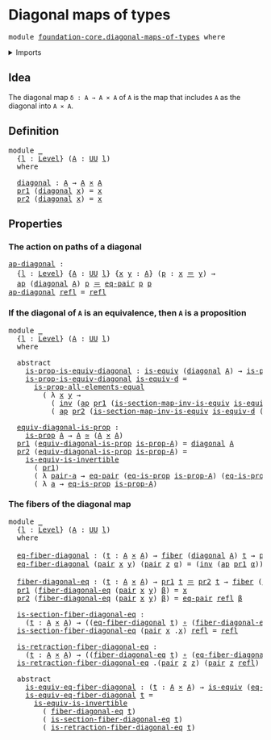 # Diagonal maps of types

<pre class="Agda"><a id="35" class="Keyword">module</a> <a id="42" href="foundation-core.diagonal-maps-of-types.html" class="Module">foundation-core.diagonal-maps-of-types</a> <a id="81" class="Keyword">where</a>
</pre>
<details><summary>Imports</summary>

<pre class="Agda"><a id="137" class="Keyword">open</a> <a id="142" class="Keyword">import</a> <a id="149" href="foundation.action-on-identifications-functions.html" class="Module">foundation.action-on-identifications-functions</a>
<a id="196" class="Keyword">open</a> <a id="201" class="Keyword">import</a> <a id="208" href="foundation.dependent-pair-types.html" class="Module">foundation.dependent-pair-types</a>
<a id="240" class="Keyword">open</a> <a id="245" class="Keyword">import</a> <a id="252" href="foundation.equality-cartesian-product-types.html" class="Module">foundation.equality-cartesian-product-types</a>
<a id="296" class="Keyword">open</a> <a id="301" class="Keyword">import</a> <a id="308" href="foundation.universe-levels.html" class="Module">foundation.universe-levels</a>

<a id="336" class="Keyword">open</a> <a id="341" class="Keyword">import</a> <a id="348" href="foundation-core.cartesian-product-types.html" class="Module">foundation-core.cartesian-product-types</a>
<a id="388" class="Keyword">open</a> <a id="393" class="Keyword">import</a> <a id="400" href="foundation-core.equivalences.html" class="Module">foundation-core.equivalences</a>
<a id="429" class="Keyword">open</a> <a id="434" class="Keyword">import</a> <a id="441" href="foundation-core.fibers-of-maps.html" class="Module">foundation-core.fibers-of-maps</a>
<a id="472" class="Keyword">open</a> <a id="477" class="Keyword">import</a> <a id="484" href="foundation-core.function-types.html" class="Module">foundation-core.function-types</a>
<a id="515" class="Keyword">open</a> <a id="520" class="Keyword">import</a> <a id="527" href="foundation-core.homotopies.html" class="Module">foundation-core.homotopies</a>
<a id="554" class="Keyword">open</a> <a id="559" class="Keyword">import</a> <a id="566" href="foundation-core.identity-types.html" class="Module">foundation-core.identity-types</a>
<a id="597" class="Keyword">open</a> <a id="602" class="Keyword">import</a> <a id="609" href="foundation-core.propositions.html" class="Module">foundation-core.propositions</a>
</pre>
</details>

## Idea

The diagonal map `δ : A → A × A` of `A` is the map that includes `A` as the
diagonal into `A × A`.

## Definition

<pre class="Agda"><a id="787" class="Keyword">module</a> <a id="794" href="foundation-core.diagonal-maps-of-types.html#794" class="Module">_</a>
  <a id="798" class="Symbol">{</a><a id="799" href="foundation-core.diagonal-maps-of-types.html#799" class="Bound">l</a> <a id="801" class="Symbol">:</a> <a id="803" href="Agda.Primitive.html#742" class="Postulate">Level</a><a id="808" class="Symbol">}</a> <a id="810" class="Symbol">(</a><a id="811" href="foundation-core.diagonal-maps-of-types.html#811" class="Bound">A</a> <a id="813" class="Symbol">:</a> <a id="815" href="Agda.Primitive.html#388" class="Primitive">UU</a> <a id="818" href="foundation-core.diagonal-maps-of-types.html#799" class="Bound">l</a><a id="819" class="Symbol">)</a>
  <a id="823" class="Keyword">where</a>

  <a id="832" href="foundation-core.diagonal-maps-of-types.html#832" class="Function">diagonal</a> <a id="841" class="Symbol">:</a> <a id="843" href="foundation-core.diagonal-maps-of-types.html#811" class="Bound">A</a> <a id="845" class="Symbol">→</a> <a id="847" href="foundation-core.diagonal-maps-of-types.html#811" class="Bound">A</a> <a id="849" href="foundation-core.cartesian-product-types.html#543" class="Function Operator">×</a> <a id="851" href="foundation-core.diagonal-maps-of-types.html#811" class="Bound">A</a>
  <a id="855" href="foundation.dependent-pair-types.html#603" class="Field">pr1</a> <a id="859" class="Symbol">(</a><a id="860" href="foundation-core.diagonal-maps-of-types.html#832" class="Function">diagonal</a> <a id="869" href="foundation-core.diagonal-maps-of-types.html#869" class="Bound">x</a><a id="870" class="Symbol">)</a> <a id="872" class="Symbol">=</a> <a id="874" href="foundation-core.diagonal-maps-of-types.html#869" class="Bound">x</a>
  <a id="878" href="foundation.dependent-pair-types.html#615" class="Field">pr2</a> <a id="882" class="Symbol">(</a><a id="883" href="foundation-core.diagonal-maps-of-types.html#832" class="Function">diagonal</a> <a id="892" href="foundation-core.diagonal-maps-of-types.html#892" class="Bound">x</a><a id="893" class="Symbol">)</a> <a id="895" class="Symbol">=</a> <a id="897" href="foundation-core.diagonal-maps-of-types.html#892" class="Bound">x</a>
</pre>
## Properties

### The action on paths of a diagonal

<pre class="Agda"><a id="ap-diagonal"></a><a id="966" href="foundation-core.diagonal-maps-of-types.html#966" class="Function">ap-diagonal</a> <a id="978" class="Symbol">:</a>
  <a id="982" class="Symbol">{</a><a id="983" href="foundation-core.diagonal-maps-of-types.html#983" class="Bound">l</a> <a id="985" class="Symbol">:</a> <a id="987" href="Agda.Primitive.html#742" class="Postulate">Level</a><a id="992" class="Symbol">}</a> <a id="994" class="Symbol">{</a><a id="995" href="foundation-core.diagonal-maps-of-types.html#995" class="Bound">A</a> <a id="997" class="Symbol">:</a> <a id="999" href="Agda.Primitive.html#388" class="Primitive">UU</a> <a id="1002" href="foundation-core.diagonal-maps-of-types.html#983" class="Bound">l</a><a id="1003" class="Symbol">}</a> <a id="1005" class="Symbol">{</a><a id="1006" href="foundation-core.diagonal-maps-of-types.html#1006" class="Bound">x</a> <a id="1008" href="foundation-core.diagonal-maps-of-types.html#1008" class="Bound">y</a> <a id="1010" class="Symbol">:</a> <a id="1012" href="foundation-core.diagonal-maps-of-types.html#995" class="Bound">A</a><a id="1013" class="Symbol">}</a> <a id="1015" class="Symbol">(</a><a id="1016" href="foundation-core.diagonal-maps-of-types.html#1016" class="Bound">p</a> <a id="1018" class="Symbol">:</a> <a id="1020" href="foundation-core.diagonal-maps-of-types.html#1006" class="Bound">x</a> <a id="1022" href="foundation-core.identity-types.html#1953" class="Function Operator">＝</a> <a id="1024" href="foundation-core.diagonal-maps-of-types.html#1008" class="Bound">y</a><a id="1025" class="Symbol">)</a> <a id="1027" class="Symbol">→</a>
  <a id="1031" href="foundation.action-on-identifications-functions.html#730" class="Function">ap</a> <a id="1034" class="Symbol">(</a><a id="1035" href="foundation-core.diagonal-maps-of-types.html#832" class="Function">diagonal</a> <a id="1044" href="foundation-core.diagonal-maps-of-types.html#995" class="Bound">A</a><a id="1045" class="Symbol">)</a> <a id="1047" href="foundation-core.diagonal-maps-of-types.html#1016" class="Bound">p</a> <a id="1049" href="foundation-core.identity-types.html#1953" class="Function Operator">＝</a> <a id="1051" href="foundation.equality-cartesian-product-types.html#1276" class="Function">eq-pair</a> <a id="1059" href="foundation-core.diagonal-maps-of-types.html#1016" class="Bound">p</a> <a id="1061" href="foundation-core.diagonal-maps-of-types.html#1016" class="Bound">p</a>
<a id="1063" href="foundation-core.diagonal-maps-of-types.html#966" class="Function">ap-diagonal</a> <a id="1075" href="foundation-core.identity-types.html#1922" class="InductiveConstructor">refl</a> <a id="1080" class="Symbol">=</a> <a id="1082" href="foundation-core.identity-types.html#1922" class="InductiveConstructor">refl</a>
</pre>
### If the diagonal of `A` is an equivalence, then `A` is a proposition

<pre class="Agda"><a id="1173" class="Keyword">module</a> <a id="1180" href="foundation-core.diagonal-maps-of-types.html#1180" class="Module">_</a>
  <a id="1184" class="Symbol">{</a><a id="1185" href="foundation-core.diagonal-maps-of-types.html#1185" class="Bound">l</a> <a id="1187" class="Symbol">:</a> <a id="1189" href="Agda.Primitive.html#742" class="Postulate">Level</a><a id="1194" class="Symbol">}</a> <a id="1196" class="Symbol">(</a><a id="1197" href="foundation-core.diagonal-maps-of-types.html#1197" class="Bound">A</a> <a id="1199" class="Symbol">:</a> <a id="1201" href="Agda.Primitive.html#388" class="Primitive">UU</a> <a id="1204" href="foundation-core.diagonal-maps-of-types.html#1185" class="Bound">l</a><a id="1205" class="Symbol">)</a>
  <a id="1209" class="Keyword">where</a>

  <a id="1218" class="Keyword">abstract</a>
    <a id="1231" href="foundation-core.diagonal-maps-of-types.html#1231" class="Function">is-prop-is-equiv-diagonal</a> <a id="1257" class="Symbol">:</a> <a id="1259" href="foundation-core.equivalences.html#1647" class="Function">is-equiv</a> <a id="1268" class="Symbol">(</a><a id="1269" href="foundation-core.diagonal-maps-of-types.html#832" class="Function">diagonal</a> <a id="1278" href="foundation-core.diagonal-maps-of-types.html#1197" class="Bound">A</a><a id="1279" class="Symbol">)</a> <a id="1281" class="Symbol">→</a> <a id="1283" href="foundation-core.propositions.html#867" class="Function">is-prop</a> <a id="1291" href="foundation-core.diagonal-maps-of-types.html#1197" class="Bound">A</a>
    <a id="1297" href="foundation-core.diagonal-maps-of-types.html#1231" class="Function">is-prop-is-equiv-diagonal</a> <a id="1323" href="foundation-core.diagonal-maps-of-types.html#1323" class="Bound">is-equiv-d</a> <a id="1334" class="Symbol">=</a>
      <a id="1342" href="foundation-core.propositions.html#1949" class="Function">is-prop-all-elements-equal</a>
        <a id="1377" class="Symbol">(</a> <a id="1379" class="Symbol">λ</a> <a id="1381" href="foundation-core.diagonal-maps-of-types.html#1381" class="Bound">x</a> <a id="1383" href="foundation-core.diagonal-maps-of-types.html#1383" class="Bound">y</a> <a id="1385" class="Symbol">→</a>
          <a id="1397" class="Symbol">(</a> <a id="1399" href="foundation-core.identity-types.html#3206" class="Function">inv</a> <a id="1403" class="Symbol">(</a><a id="1404" href="foundation.action-on-identifications-functions.html#730" class="Function">ap</a> <a id="1407" href="foundation.dependent-pair-types.html#603" class="Field">pr1</a> <a id="1411" class="Symbol">(</a><a id="1412" href="foundation-core.equivalences.html#6749" class="Function">is-section-map-inv-is-equiv</a> <a id="1440" href="foundation-core.diagonal-maps-of-types.html#1323" class="Bound">is-equiv-d</a> <a id="1451" class="Symbol">(</a><a id="1452" href="foundation.dependent-pair-types.html#586" class="InductiveConstructor">pair</a> <a id="1457" href="foundation-core.diagonal-maps-of-types.html#1381" class="Bound">x</a> <a id="1459" href="foundation-core.diagonal-maps-of-types.html#1383" class="Bound">y</a><a id="1460" class="Symbol">))))</a> <a id="1465" href="foundation-core.identity-types.html#2902" class="Function Operator">∙</a>
          <a id="1477" class="Symbol">(</a> <a id="1479" href="foundation.action-on-identifications-functions.html#730" class="Function">ap</a> <a id="1482" href="foundation.dependent-pair-types.html#615" class="Field">pr2</a> <a id="1486" class="Symbol">(</a><a id="1487" href="foundation-core.equivalences.html#6749" class="Function">is-section-map-inv-is-equiv</a> <a id="1515" href="foundation-core.diagonal-maps-of-types.html#1323" class="Bound">is-equiv-d</a> <a id="1526" class="Symbol">(</a><a id="1527" href="foundation.dependent-pair-types.html#586" class="InductiveConstructor">pair</a> <a id="1532" href="foundation-core.diagonal-maps-of-types.html#1381" class="Bound">x</a> <a id="1534" href="foundation-core.diagonal-maps-of-types.html#1383" class="Bound">y</a><a id="1535" class="Symbol">))))</a>

  <a id="1543" href="foundation-core.diagonal-maps-of-types.html#1543" class="Function">equiv-diagonal-is-prop</a> <a id="1566" class="Symbol">:</a>
    <a id="1572" href="foundation-core.propositions.html#867" class="Function">is-prop</a> <a id="1580" href="foundation-core.diagonal-maps-of-types.html#1197" class="Bound">A</a> <a id="1582" class="Symbol">→</a> <a id="1584" href="foundation-core.diagonal-maps-of-types.html#1197" class="Bound">A</a> <a id="1586" href="foundation-core.equivalences.html#2669" class="Function Operator">≃</a> <a id="1588" class="Symbol">(</a><a id="1589" href="foundation-core.diagonal-maps-of-types.html#1197" class="Bound">A</a> <a id="1591" href="foundation-core.cartesian-product-types.html#543" class="Function Operator">×</a> <a id="1593" href="foundation-core.diagonal-maps-of-types.html#1197" class="Bound">A</a><a id="1594" class="Symbol">)</a>
  <a id="1598" href="foundation.dependent-pair-types.html#603" class="Field">pr1</a> <a id="1602" class="Symbol">(</a><a id="1603" href="foundation-core.diagonal-maps-of-types.html#1543" class="Function">equiv-diagonal-is-prop</a> <a id="1626" href="foundation-core.diagonal-maps-of-types.html#1626" class="Bound">is-prop-A</a><a id="1635" class="Symbol">)</a> <a id="1637" class="Symbol">=</a> <a id="1639" href="foundation-core.diagonal-maps-of-types.html#832" class="Function">diagonal</a> <a id="1648" href="foundation-core.diagonal-maps-of-types.html#1197" class="Bound">A</a>
  <a id="1652" href="foundation.dependent-pair-types.html#615" class="Field">pr2</a> <a id="1656" class="Symbol">(</a><a id="1657" href="foundation-core.diagonal-maps-of-types.html#1543" class="Function">equiv-diagonal-is-prop</a> <a id="1680" href="foundation-core.diagonal-maps-of-types.html#1680" class="Bound">is-prop-A</a><a id="1689" class="Symbol">)</a> <a id="1691" class="Symbol">=</a>
    <a id="1697" href="foundation-core.equivalences.html#5122" class="Function">is-equiv-is-invertible</a>
      <a id="1726" class="Symbol">(</a> <a id="1728" href="foundation.dependent-pair-types.html#603" class="Field">pr1</a><a id="1731" class="Symbol">)</a>
      <a id="1739" class="Symbol">(</a> <a id="1741" class="Symbol">λ</a> <a id="1743" href="foundation-core.diagonal-maps-of-types.html#1743" class="Bound">pair-a</a> <a id="1750" class="Symbol">→</a> <a id="1752" href="foundation.equality-cartesian-product-types.html#1276" class="Function">eq-pair</a> <a id="1760" class="Symbol">(</a><a id="1761" href="foundation-core.propositions.html#2263" class="Function">eq-is-prop</a> <a id="1772" href="foundation-core.diagonal-maps-of-types.html#1680" class="Bound">is-prop-A</a><a id="1781" class="Symbol">)</a> <a id="1783" class="Symbol">(</a><a id="1784" href="foundation-core.propositions.html#2263" class="Function">eq-is-prop</a> <a id="1795" href="foundation-core.diagonal-maps-of-types.html#1680" class="Bound">is-prop-A</a><a id="1804" class="Symbol">))</a>
      <a id="1813" class="Symbol">(</a> <a id="1815" class="Symbol">λ</a> <a id="1817" href="foundation-core.diagonal-maps-of-types.html#1817" class="Bound">a</a> <a id="1819" class="Symbol">→</a> <a id="1821" href="foundation-core.propositions.html#2263" class="Function">eq-is-prop</a> <a id="1832" href="foundation-core.diagonal-maps-of-types.html#1680" class="Bound">is-prop-A</a><a id="1841" class="Symbol">)</a>
</pre>
### The fibers of the diagonal map

<pre class="Agda"><a id="1892" class="Keyword">module</a> <a id="1899" href="foundation-core.diagonal-maps-of-types.html#1899" class="Module">_</a>
  <a id="1903" class="Symbol">{</a><a id="1904" href="foundation-core.diagonal-maps-of-types.html#1904" class="Bound">l</a> <a id="1906" class="Symbol">:</a> <a id="1908" href="Agda.Primitive.html#742" class="Postulate">Level</a><a id="1913" class="Symbol">}</a> <a id="1915" class="Symbol">(</a><a id="1916" href="foundation-core.diagonal-maps-of-types.html#1916" class="Bound">A</a> <a id="1918" class="Symbol">:</a> <a id="1920" href="Agda.Primitive.html#388" class="Primitive">UU</a> <a id="1923" href="foundation-core.diagonal-maps-of-types.html#1904" class="Bound">l</a><a id="1924" class="Symbol">)</a>
  <a id="1928" class="Keyword">where</a>

  <a id="1937" href="foundation-core.diagonal-maps-of-types.html#1937" class="Function">eq-fiber-diagonal</a> <a id="1955" class="Symbol">:</a> <a id="1957" class="Symbol">(</a><a id="1958" href="foundation-core.diagonal-maps-of-types.html#1958" class="Bound">t</a> <a id="1960" class="Symbol">:</a> <a id="1962" href="foundation-core.diagonal-maps-of-types.html#1916" class="Bound">A</a> <a id="1964" href="foundation-core.cartesian-product-types.html#543" class="Function Operator">×</a> <a id="1966" href="foundation-core.diagonal-maps-of-types.html#1916" class="Bound">A</a><a id="1967" class="Symbol">)</a> <a id="1969" class="Symbol">→</a> <a id="1971" href="foundation-core.fibers-of-maps.html#938" class="Function">fiber</a> <a id="1977" class="Symbol">(</a><a id="1978" href="foundation-core.diagonal-maps-of-types.html#832" class="Function">diagonal</a> <a id="1987" href="foundation-core.diagonal-maps-of-types.html#1916" class="Bound">A</a><a id="1988" class="Symbol">)</a> <a id="1990" href="foundation-core.diagonal-maps-of-types.html#1958" class="Bound">t</a> <a id="1992" class="Symbol">→</a> <a id="1994" href="foundation.dependent-pair-types.html#603" class="Field">pr1</a> <a id="1998" href="foundation-core.diagonal-maps-of-types.html#1958" class="Bound">t</a> <a id="2000" href="foundation-core.identity-types.html#1953" class="Function Operator">＝</a> <a id="2002" href="foundation.dependent-pair-types.html#615" class="Field">pr2</a> <a id="2006" href="foundation-core.diagonal-maps-of-types.html#1958" class="Bound">t</a>
  <a id="2010" href="foundation-core.diagonal-maps-of-types.html#1937" class="Function">eq-fiber-diagonal</a> <a id="2028" class="Symbol">(</a><a id="2029" href="foundation.dependent-pair-types.html#586" class="InductiveConstructor">pair</a> <a id="2034" href="foundation-core.diagonal-maps-of-types.html#2034" class="Bound">x</a> <a id="2036" href="foundation-core.diagonal-maps-of-types.html#2036" class="Bound">y</a><a id="2037" class="Symbol">)</a> <a id="2039" class="Symbol">(</a><a id="2040" href="foundation.dependent-pair-types.html#586" class="InductiveConstructor">pair</a> <a id="2045" href="foundation-core.diagonal-maps-of-types.html#2045" class="Bound">z</a> <a id="2047" href="foundation-core.diagonal-maps-of-types.html#2047" class="Bound">α</a><a id="2048" class="Symbol">)</a> <a id="2050" class="Symbol">=</a> <a id="2052" class="Symbol">(</a><a id="2053" href="foundation-core.identity-types.html#3206" class="Function">inv</a> <a id="2057" class="Symbol">(</a><a id="2058" href="foundation.action-on-identifications-functions.html#730" class="Function">ap</a> <a id="2061" href="foundation.dependent-pair-types.html#603" class="Field">pr1</a> <a id="2065" href="foundation-core.diagonal-maps-of-types.html#2047" class="Bound">α</a><a id="2066" class="Symbol">))</a> <a id="2069" href="foundation-core.identity-types.html#2902" class="Function Operator">∙</a> <a id="2071" class="Symbol">(</a><a id="2072" href="foundation.action-on-identifications-functions.html#730" class="Function">ap</a> <a id="2075" href="foundation.dependent-pair-types.html#615" class="Field">pr2</a> <a id="2079" href="foundation-core.diagonal-maps-of-types.html#2047" class="Bound">α</a><a id="2080" class="Symbol">)</a>

  <a id="2085" href="foundation-core.diagonal-maps-of-types.html#2085" class="Function">fiber-diagonal-eq</a> <a id="2103" class="Symbol">:</a> <a id="2105" class="Symbol">(</a><a id="2106" href="foundation-core.diagonal-maps-of-types.html#2106" class="Bound">t</a> <a id="2108" class="Symbol">:</a> <a id="2110" href="foundation-core.diagonal-maps-of-types.html#1916" class="Bound">A</a> <a id="2112" href="foundation-core.cartesian-product-types.html#543" class="Function Operator">×</a> <a id="2114" href="foundation-core.diagonal-maps-of-types.html#1916" class="Bound">A</a><a id="2115" class="Symbol">)</a> <a id="2117" class="Symbol">→</a> <a id="2119" href="foundation.dependent-pair-types.html#603" class="Field">pr1</a> <a id="2123" href="foundation-core.diagonal-maps-of-types.html#2106" class="Bound">t</a> <a id="2125" href="foundation-core.identity-types.html#1953" class="Function Operator">＝</a> <a id="2127" href="foundation.dependent-pair-types.html#615" class="Field">pr2</a> <a id="2131" href="foundation-core.diagonal-maps-of-types.html#2106" class="Bound">t</a> <a id="2133" class="Symbol">→</a> <a id="2135" href="foundation-core.fibers-of-maps.html#938" class="Function">fiber</a> <a id="2141" class="Symbol">(</a><a id="2142" href="foundation-core.diagonal-maps-of-types.html#832" class="Function">diagonal</a> <a id="2151" href="foundation-core.diagonal-maps-of-types.html#1916" class="Bound">A</a><a id="2152" class="Symbol">)</a> <a id="2154" href="foundation-core.diagonal-maps-of-types.html#2106" class="Bound">t</a>
  <a id="2158" href="foundation.dependent-pair-types.html#603" class="Field">pr1</a> <a id="2162" class="Symbol">(</a><a id="2163" href="foundation-core.diagonal-maps-of-types.html#2085" class="Function">fiber-diagonal-eq</a> <a id="2181" class="Symbol">(</a><a id="2182" href="foundation.dependent-pair-types.html#586" class="InductiveConstructor">pair</a> <a id="2187" href="foundation-core.diagonal-maps-of-types.html#2187" class="Bound">x</a> <a id="2189" href="foundation-core.diagonal-maps-of-types.html#2189" class="Bound">y</a><a id="2190" class="Symbol">)</a> <a id="2192" href="foundation-core.diagonal-maps-of-types.html#2192" class="Bound">β</a><a id="2193" class="Symbol">)</a> <a id="2195" class="Symbol">=</a> <a id="2197" href="foundation-core.diagonal-maps-of-types.html#2187" class="Bound">x</a>
  <a id="2201" href="foundation.dependent-pair-types.html#615" class="Field">pr2</a> <a id="2205" class="Symbol">(</a><a id="2206" href="foundation-core.diagonal-maps-of-types.html#2085" class="Function">fiber-diagonal-eq</a> <a id="2224" class="Symbol">(</a><a id="2225" href="foundation.dependent-pair-types.html#586" class="InductiveConstructor">pair</a> <a id="2230" href="foundation-core.diagonal-maps-of-types.html#2230" class="Bound">x</a> <a id="2232" href="foundation-core.diagonal-maps-of-types.html#2232" class="Bound">y</a><a id="2233" class="Symbol">)</a> <a id="2235" href="foundation-core.diagonal-maps-of-types.html#2235" class="Bound">β</a><a id="2236" class="Symbol">)</a> <a id="2238" class="Symbol">=</a> <a id="2240" href="foundation.equality-cartesian-product-types.html#1276" class="Function">eq-pair</a> <a id="2248" href="foundation-core.identity-types.html#1922" class="InductiveConstructor">refl</a> <a id="2253" href="foundation-core.diagonal-maps-of-types.html#2235" class="Bound">β</a>

  <a id="2258" href="foundation-core.diagonal-maps-of-types.html#2258" class="Function">is-section-fiber-diagonal-eq</a> <a id="2287" class="Symbol">:</a>
    <a id="2293" class="Symbol">(</a><a id="2294" href="foundation-core.diagonal-maps-of-types.html#2294" class="Bound">t</a> <a id="2296" class="Symbol">:</a> <a id="2298" href="foundation-core.diagonal-maps-of-types.html#1916" class="Bound">A</a> <a id="2300" href="foundation-core.cartesian-product-types.html#543" class="Function Operator">×</a> <a id="2302" href="foundation-core.diagonal-maps-of-types.html#1916" class="Bound">A</a><a id="2303" class="Symbol">)</a> <a id="2305" class="Symbol">→</a> <a id="2307" class="Symbol">((</a><a id="2309" href="foundation-core.diagonal-maps-of-types.html#1937" class="Function">eq-fiber-diagonal</a> <a id="2327" href="foundation-core.diagonal-maps-of-types.html#2294" class="Bound">t</a><a id="2328" class="Symbol">)</a> <a id="2330" href="foundation-core.function-types.html#455" class="Function Operator">∘</a> <a id="2332" class="Symbol">(</a><a id="2333" href="foundation-core.diagonal-maps-of-types.html#2085" class="Function">fiber-diagonal-eq</a> <a id="2351" href="foundation-core.diagonal-maps-of-types.html#2294" class="Bound">t</a><a id="2352" class="Symbol">))</a> <a id="2355" href="foundation-core.homotopies.html#2717" class="Function Operator">~</a> <a id="2357" href="foundation-core.function-types.html#307" class="Function">id</a>
  <a id="2362" href="foundation-core.diagonal-maps-of-types.html#2258" class="Function">is-section-fiber-diagonal-eq</a> <a id="2391" class="Symbol">(</a><a id="2392" href="foundation.dependent-pair-types.html#586" class="InductiveConstructor">pair</a> <a id="2397" href="foundation-core.diagonal-maps-of-types.html#2397" class="Bound">x</a> <a id="2399" class="DottedPattern Symbol">.</a><a id="2400" href="foundation-core.diagonal-maps-of-types.html#2397" class="DottedPattern Bound">x</a><a id="2401" class="Symbol">)</a> <a id="2403" href="foundation-core.identity-types.html#1922" class="InductiveConstructor">refl</a> <a id="2408" class="Symbol">=</a> <a id="2410" href="foundation-core.identity-types.html#1922" class="InductiveConstructor">refl</a>

  <a id="2418" href="foundation-core.diagonal-maps-of-types.html#2418" class="Function">is-retraction-fiber-diagonal-eq</a> <a id="2450" class="Symbol">:</a>
    <a id="2456" class="Symbol">(</a><a id="2457" href="foundation-core.diagonal-maps-of-types.html#2457" class="Bound">t</a> <a id="2459" class="Symbol">:</a> <a id="2461" href="foundation-core.diagonal-maps-of-types.html#1916" class="Bound">A</a> <a id="2463" href="foundation-core.cartesian-product-types.html#543" class="Function Operator">×</a> <a id="2465" href="foundation-core.diagonal-maps-of-types.html#1916" class="Bound">A</a><a id="2466" class="Symbol">)</a> <a id="2468" class="Symbol">→</a> <a id="2470" class="Symbol">((</a><a id="2472" href="foundation-core.diagonal-maps-of-types.html#2085" class="Function">fiber-diagonal-eq</a> <a id="2490" href="foundation-core.diagonal-maps-of-types.html#2457" class="Bound">t</a><a id="2491" class="Symbol">)</a> <a id="2493" href="foundation-core.function-types.html#455" class="Function Operator">∘</a> <a id="2495" class="Symbol">(</a><a id="2496" href="foundation-core.diagonal-maps-of-types.html#1937" class="Function">eq-fiber-diagonal</a> <a id="2514" href="foundation-core.diagonal-maps-of-types.html#2457" class="Bound">t</a><a id="2515" class="Symbol">))</a> <a id="2518" href="foundation-core.homotopies.html#2717" class="Function Operator">~</a> <a id="2520" href="foundation-core.function-types.html#307" class="Function">id</a>
  <a id="2525" href="foundation-core.diagonal-maps-of-types.html#2418" class="Function">is-retraction-fiber-diagonal-eq</a> <a id="2557" class="DottedPattern Symbol">.(</a><a id="2559" href="foundation.dependent-pair-types.html#586" class="DottedPattern InductiveConstructor">pair</a> <a id="2564" href="foundation-core.diagonal-maps-of-types.html#2575" class="DottedPattern Bound">z</a> <a id="2566" href="foundation-core.diagonal-maps-of-types.html#2575" class="DottedPattern Bound">z</a><a id="2567" class="DottedPattern Symbol">)</a> <a id="2569" class="Symbol">(</a><a id="2570" href="foundation.dependent-pair-types.html#586" class="InductiveConstructor">pair</a> <a id="2575" href="foundation-core.diagonal-maps-of-types.html#2575" class="Bound">z</a> <a id="2577" href="foundation-core.identity-types.html#1922" class="InductiveConstructor">refl</a><a id="2581" class="Symbol">)</a> <a id="2583" class="Symbol">=</a> <a id="2585" href="foundation-core.identity-types.html#1922" class="InductiveConstructor">refl</a>

  <a id="2593" class="Keyword">abstract</a>
    <a id="2606" href="foundation-core.diagonal-maps-of-types.html#2606" class="Function">is-equiv-eq-fiber-diagonal</a> <a id="2633" class="Symbol">:</a> <a id="2635" class="Symbol">(</a><a id="2636" href="foundation-core.diagonal-maps-of-types.html#2636" class="Bound">t</a> <a id="2638" class="Symbol">:</a> <a id="2640" href="foundation-core.diagonal-maps-of-types.html#1916" class="Bound">A</a> <a id="2642" href="foundation-core.cartesian-product-types.html#543" class="Function Operator">×</a> <a id="2644" href="foundation-core.diagonal-maps-of-types.html#1916" class="Bound">A</a><a id="2645" class="Symbol">)</a> <a id="2647" class="Symbol">→</a> <a id="2649" href="foundation-core.equivalences.html#1647" class="Function">is-equiv</a> <a id="2658" class="Symbol">(</a><a id="2659" href="foundation-core.diagonal-maps-of-types.html#1937" class="Function">eq-fiber-diagonal</a> <a id="2677" href="foundation-core.diagonal-maps-of-types.html#2636" class="Bound">t</a><a id="2678" class="Symbol">)</a>
    <a id="2684" href="foundation-core.diagonal-maps-of-types.html#2606" class="Function">is-equiv-eq-fiber-diagonal</a> <a id="2711" href="foundation-core.diagonal-maps-of-types.html#2711" class="Bound">t</a> <a id="2713" class="Symbol">=</a>
      <a id="2721" href="foundation-core.equivalences.html#5122" class="Function">is-equiv-is-invertible</a>
        <a id="2752" class="Symbol">(</a> <a id="2754" href="foundation-core.diagonal-maps-of-types.html#2085" class="Function">fiber-diagonal-eq</a> <a id="2772" href="foundation-core.diagonal-maps-of-types.html#2711" class="Bound">t</a><a id="2773" class="Symbol">)</a>
        <a id="2783" class="Symbol">(</a> <a id="2785" href="foundation-core.diagonal-maps-of-types.html#2258" class="Function">is-section-fiber-diagonal-eq</a> <a id="2814" href="foundation-core.diagonal-maps-of-types.html#2711" class="Bound">t</a><a id="2815" class="Symbol">)</a>
        <a id="2825" class="Symbol">(</a> <a id="2827" href="foundation-core.diagonal-maps-of-types.html#2418" class="Function">is-retraction-fiber-diagonal-eq</a> <a id="2859" href="foundation-core.diagonal-maps-of-types.html#2711" class="Bound">t</a><a id="2860" class="Symbol">)</a>
</pre>
